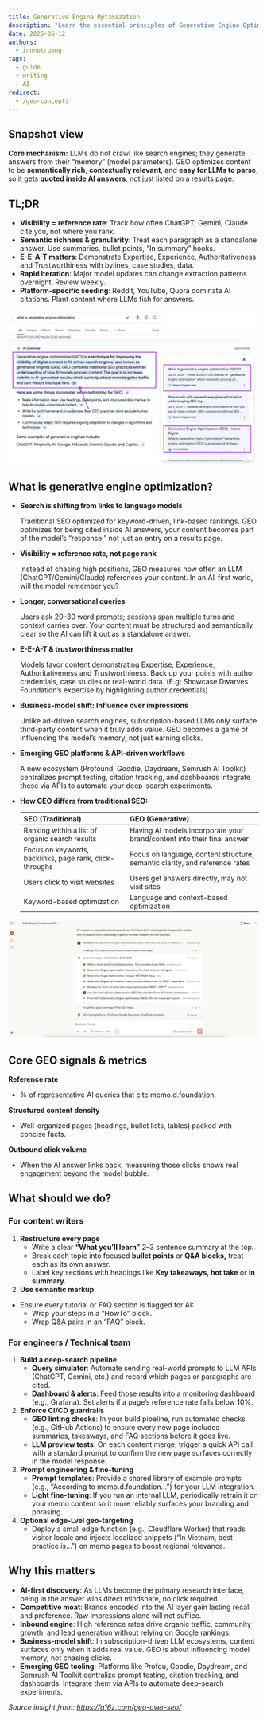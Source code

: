 ```yaml
---
title: Generative Engine Optimization
description: "Learn the essential principles of Generative Engine Optimization (GEO): structure content for AI, boost your reference rate, and get LLMs to quote your pages directly in their answers"
date: 2025-06-12
authors:
  - innnotruong
tags:
  - guide
  - writing
  - AI
redirect:
  - /geo-concepts
---
```


## Snapshot view

**Core mechanism:** LLMs do not crawl like search engines; they generate answers from their “memory” (model parameters). GEO optimizes content to be **semantically rich**, **contextually relevant**, and **easy for LLMs to parse**, so it gets **quoted inside AI answers**, not just listed on a results page.

## TL;DR

- **Visibility = reference rate**: Track how often ChatGPT, Gemini, Claude cite you, not where you rank.
- **Semantic richness & granularity**: Treat each paragraph as a standalone answer. Use summaries, bullet points, “In summary” hooks.
- **E-E-A-T matters**: Demonstrate Expertise, Experience, Authoritativeness and Trustworthiness with bylines, case studies, data.
- **Rapid iteration**: Major model updates can change extraction patterns overnight. Review weekly.
- **Platform-specific seeding**: Reddit, YouTube, Quora dominate AI citations. Plant content where LLMs fish for answers.

![](assets/geo-key-concepts.png)

## What is generative engine optimization?

- **Search is shifting from links to language models**
    
    Traditional SEO optimized for keyword-driven, link-based rankings. GEO optimizes for being cited inside AI answers, your content becomes part of the model’s “response,” not just an entry on a results page.
    
- **Visibility = reference rate, not page rank**
    
    Instead of chasing high positions, GEO measures how often an LLM (ChatGPT/Gemini/Claude) references your content. In an AI-first world, will the model remember you?
    
- **Longer, conversational queries**
    
    Users ask 20–30 word prompts; sessions span multiple turns and context carries over. Your content must be structured and semantically clear so the AI can lift it out as a standalone answer.
    
- **E-E-A-T & trustworthiness matter**
    
    Models favor content demonstrating Expertise, Experience, Authoritativeness and Trustworthiness. Back up your points with author credentials, case studies or real-world data.
    (E.g: Showcase Dwarves Foundation’s expertise by highlighting author credentials)
- **Business-model shift: Influence over impressions**
   
   Unlike ad-driven search engines, subscription-based LLMs only surface third-party content when it truly adds value. GEO becomes a game of influencing the model’s memory, not just earning clicks.
- **Emerging GEO platforms & API-driven workflows**
   
   A new ecosystem (Profound, Goodie, Daydream, Semrush AI Toolkit) centralizes prompt testing, citation tracking, and dashboards integrate these via APIs to automate your deep-search experiments.
- **How GEO differs from traditional SEO:**
    
   | **SEO (Traditional)** | **GEO (Generative)** |
  | --- | --- |
   | Ranking within a list of organic search results | Having AI models incorporate your brand/content into their final answer | 
   | Focus on keywords, backlinks, page rank, click-throughs | Focus on language, content structure, semantic clarity, and reference rates |
   | Users click to visit websites | Users get answers directly, may not visit sites |
  | Keyword-based optimization | Language and context-based optimization |


![](assets/geo-key-concepts-claude-result.png)

## Core GEO signals & metrics

**Reference rate**

- % of representative AI queries that cite memo.d.foundation.

**Structured content density**

- Well-organized pages (headings, bullet lists, tables) packed with concise facts.

**Outbound click volume**

- When the AI answer links back, measuring those clicks shows real engagement beyond the model bubble.

## What should we do?

### For content writers

1. **Restructure every page**
    - Write a clear **“What you’ll learn”** 2–3 sentence summary at the top.
    - Break each topic into focused **bullet points** or **Q&A blocks,** treat each as its own answer.
    - Label key sections with headings like **Key takeaways, hot take** or **in summary.**
2. **Use semantic markup**
- Ensure every tutorial or FAQ section is flagged for AI:
    - Wrap your steps in a “HowTo” block.
    - Wrap Q&A pairs in an “FAQ” block.

### For engineers / Technical team

1. **Build a deep-search pipeline**
    - **Query simulator**: Automate sending real-world prompts to LLM APIs (ChatGPT, Gemini, etc.) and record which pages or paragraphs are cited.
    - **Dashboard & alerts**: Feed those results into a monitoring dashboard (e.g., Grafana). Set alerts if a page’s reference rate falls below 10%.
2. **Enforce CI/CD guardrails**
    - **GEO linting checks**: In your build pipeline, run automated checks (e.g., GitHub Actions) to ensure every new page includes summaries, takeaways, and FAQ sections before it goes live.
    - **LLM preview tests**: On each content merge, trigger a quick API call with a standard prompt to confirm the new page surfaces correctly in the model response.
3. **Prompt engineering & fine-tuning**
    - **Prompt templates**: Provide a shared library of example prompts (e.g., “According to memo.d.foundation…”) for your LLM integration.
    - **Light fine-tuning**: If you run an internal LLM, periodically retrain it on your memo content so it more reliably surfaces your branding and phrasing.
4. **Optional edge-Lvel geo-targeting**
    - Deploy a small edge function (e.g., Cloudflare Worker) that reads visitor locale and injects localized snippets (“In Vietnam, best practice is…”) on memo pages to boost regional relevance.

## Why this matters

- **AI-first discovery**: As LLMs become the primary research interface, being in the answer wins direct mindshare, no click required.
- **Competitive moat**: Brands encoded into the AI layer gain lasting recall and preference. Raw impressions alone will not suffice.
- **Inbound engine**: High reference rates drive organic traffic, community growth, and lead generation without relying on Google rankings.
- **Business-model shift**: In subscription-driven LLM ecosystems, content surfaces only when it adds real value. GEO is about influencing model memory, not chasing clicks.
- **Emerging GEO tooling**: Platforms like Profou, Goodie, Daydream, and Semrush AI Toolkit centralize prompt testing, citation tracking, and dashboards. Integrate them via APIs to automate deep-search experiments.

*Source insight from: https://a16z.com/geo-over-seo/*